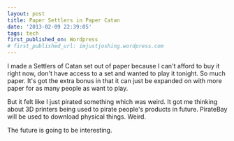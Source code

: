 ```yaml
---
layout: post
title: Paper Settlers in Paper Catan
date: '2013-02-09 22:39:05'
tags: tech
first_published_on: Wordpress
# first_published_url: imjustjoshing.wordpress.com
---
```


I made a Settlers of Catan set out of paper because I can't afford to buy it right now, don't have access to a set and wanted to play it tonight. So much paper. It's got the extra bonus in that it can just be expanded on with more paper for as many people as want to play.

But it felt like I just pirated something which was weird. It got me thinking about 3D printers being used to pirate people's products in future. PirateBay will be used to download physical things. Weird.

The future is going to be interesting.
